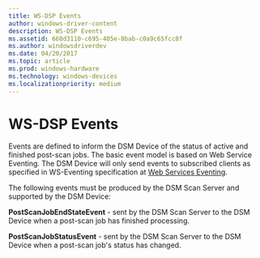 ```yaml
---
title: WS-DSP Events
author: windows-driver-content
description: WS-DSP Events
ms.assetid: 660d3110-c695-405e-8bab-c0a9c65fcc8f
ms.author: windowsdriverdev
ms.date: 04/20/2017
ms.topic: article
ms.prod: windows-hardware
ms.technology: windows-devices
ms.localizationpriority: medium
---
```


# WS-DSP Events


Events are defined to inform the DSM Device of the status of active and finished post-scan jobs. The basic event model is based on Web Service Eventing. The DSM Device will only send events to subscribed clients as specified in WS-Eventing specification at [Web Services Eventing](http://go.microsoft.com/fwlink/p/?linkid=154074).

The following events must be produced by the DSM Scan Server and supported by the DSM Device:

**PostScanJobEndStateEvent** - sent by the DSM Scan Server to the DSM Device when a post-scan job has finished processing.

**PostScanJobStatusEvent** - sent by the DSM Scan Server to the DSM Device when a post-scan job's status has changed.

 

 




